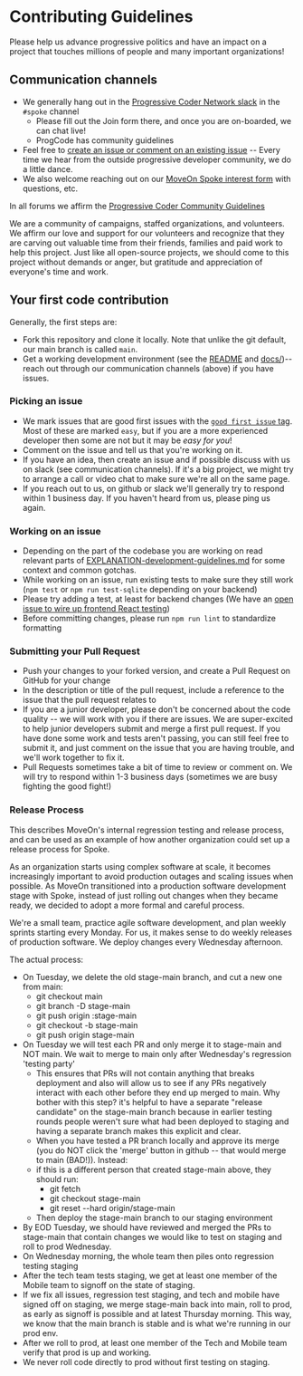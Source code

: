 # Contributing Guidelines

Please help us advance progressive politics and have an impact on a project that touches millions of people and
many important organizations!

## Communication channels

* We generally hang out in the [Progressive Coder Network slack](https://www.progcode.org/) in the `#spoke` channel
  * Please fill out the Join form there, and once you are on-boarded, we can chat live!
  * ProgCode has community guidelines
* Feel free to [create an issue or comment on an existing issue](https://github.com/MoveOnOrg/Spoke/issues) -- Every time we hear from the outside progressive developer community, we do a little dance.
* We also welcome reaching out on our [MoveOn Spoke interest form](https://act.moveon.org/survey/spoke-project/) with questions, etc.

In all forums we affirm the [Progressive Coder Community Guidelines](https://docs.google.com/document/d/1coMHvuGf6x6Qn_73SEhOXi_QaoRBM__3Zj6_5TyrmWs/edit#heading=h.ab96v3qhdgk9)

We are a community of campaigns, staffed organizations, and
volunteers. We affirm our love and support for our volunteers and
recognize that they are carving out valuable time from their friends,
families and paid work to help this project. Just like all open-source
projects, we should come to this project without demands or anger, but
gratitude and appreciation of everyone's time and work.

## Your first code contribution

Generally, the first steps are:

* Fork this repository and clone it locally. Note that unlike the git default, our main branch is called `main`.
* Get a working development environment (see the [README](https://github.com/MoveOnOrg/Spoke/#spoke) and [docs/](https://github.com/MoveOnOrg/Spoke/tree/main/docs))-- reach out through our communication channels (above) if you have issues.

### Picking an issue

* We mark issues that are good first issues with the [`good first issue` tag](https://github.com/MoveOnOrg/Spoke/issues?q=is%3Aissue+is%3Aopen+label%3A%22good+first+issue%22). Most of these are marked `easy`, but if you are a more experienced developer then some are not but it may be *easy for you*!
* Comment on the issue and tell us that you're working on it.
* If you have an idea, then create an issue and if possible discuss with us on slack (see communication channels). If it's a big project, we might try to arrange a call or video chat to make sure we're all on the same page.
* If you reach out to us, on github or slack we'll generally try to respond within 1 business day.  If you haven't heard from us, please ping us again.

### Working on an issue

* Depending on the part of the codebase you are working on read relevant parts of [EXPLANATION-development-guidelines.md](./docs/EXPLANATION-development-guidelines.md) for some context and common gotchas.
* While working on an issue, run existing tests to make sure they still work (`npm test` or `npm run test-sqlite` depending on your backend)
* Please try adding a test, at least for backend changes (We have an [open issue to wire up frontend React testing](https://github.com/MoveOnOrg/Spoke/issues/292))
* Before committing changes, please run `npm run lint` to standardize formatting


### Submitting your Pull Request

* Push your changes to your forked version, and create a Pull Request on GitHub for your change
* In the description or title of the pull request, include a reference to the issue that the pull request relates to
* If you are a junior developer, please don't be concerned about the code quality -- we will work with you if there are issues. We are super-excited to help junior developers submit and merge a first pull request.  If you have done some work and tests aren't passing, you can still feel free to submit it, and just comment on the issue that you are having trouble, and we'll work together to fix it.
* Pull Requests sometimes take a bit of time to review or comment on. We will try to respond within 1-3 business days (sometimes we are busy fighting the good fight!)

### Release Process

This describes MoveOn's internal regression testing and release process, and can be used as an example of how another organization could set up a release process for Spoke.

As an organization starts using complex software at scale, it becomes increasingly important to avoid production outages and scaling issues when possible. As MoveOn transitioned into a production software development stage with Spoke, instead of just rolling out changes when they became ready, we decided to adopt a more formal and careful process.

We're a small team, practice agile software development, and plan weekly sprints starting every Monday. For us, it makes sense to do weekly releases of production software. We deploy changes every Wednesday afternoon.

The actual process:
* On Tuesday, we delete the old stage-main branch, and cut a new one from main: 
  * git checkout main
  * git branch -D stage-main
  * git push origin :stage-main
  * git checkout -b stage-main
  * git push origin stage-main
* On Tuesday we will test each PR and only merge it to stage-main and NOT main. We wait to merge to main only after Wednesday's regression 'testing party'
  * This ensures that PRs will not contain anything that breaks deployment and also will allow us to see if any PRs negatively interact with each other before they end up merged to main.  Why bother with this step? it's helpful to have a separate "release candidate" on the stage-main branch because in earlier testing rounds people weren't sure what had been deployed to staging and having a separate branch makes this explicit and clear.
  * When you have tested a PR branch locally and approve its merge (you do NOT click the 'merge' button in github -- that would merge to main (BAD!)). Instead:
  * if this is a different person that created stage-main above, they should run:
    * git fetch
    * git checkout stage-main
    * git reset --hard origin/stage-main
  * Then deploy the stage-main branch to our staging environment
* By EOD Tuesday, we should have reviewed and merged the PRs to stage-main that contain changes we would like to test on staging and roll to prod Wednesday.
* On Wednesday morning, the whole team then piles onto regression testing staging
* After the tech team tests staging, we get at least one member of the Mobile team to signoff on the state of staging.
* If we fix all issues, regression test staging, and tech and mobile have signed off on staging, we merge stage-main back into main, roll to prod, as early as signoff is possible and at latest Thursday morning. This way, we know that the main branch is stable and is what we're running in our prod env.
* After we roll to prod, at least one member of the Tech and Mobile team verify that prod is up and working.
* We never roll code directly to prod without first testing on staging.
